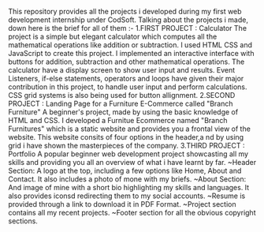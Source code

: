 This repository provides all the projects i developed during my first web development internship under CodSoft.
Talking about the projects i made, down here is the brief for all of them :-
1.FIRST PROJECT : Calculator 
        The project is a simple but elegant calculator which computes all the mathematical operations like addition or subtraction.
        I used HTML CSS and JavaScript to create this project.
        I implemented an interactive interface with buttons for addition, subtraction and other mathematical operations.
        The calculator have a display screen to show user input and results.
        Event Listeners, if-else statements, operators and loops have given their major contribution in this project, to handle user input and perform calculations.
        CSS grid systems is also being used for button allignment.
2.SECOND PROJECT : Landing Page for a Furniture E-Commerce called "Branch Furniture"
        A beginner's project, made by using the basic knowledge of HTML and CSS.
        I developed a Furnitue Ecommerce named "Branch Furnitures" which is a static website and provides you a frontal view of the website.
        This website consits of four options in the header,a nd by using grid i have shown the masterpieces of the company.
3.THIRD PROJECT : Portfolio
        A popular beginner web development project showcasting all my skills and providing you all an overview of what i have learnt by far.
        ~Header Section: A logo at the top, including a few options like Home, About and Contact. It also includes a photo of mone with my briefs.
        ~About Section: And image of mine with a short bio highlighting my skills and languages. It also provides iconsd redirecting them to my social accounts.
        ~Resume is provided through a link to download it in PDF Format.
        ~Project section contains all my recent projects.
        ~Footer section for all the obvious copyright sections.
